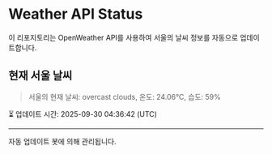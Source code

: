 
# Weather API Status

이 리포지토리는 OpenWeather API를 사용하여 서울의 날씨 정보를 자동으로 업데이트합니다.

## 현재 서울 날씨
> 서울의 현재 날씨: overcast clouds, 온도: 24.06°C, 습도: 59%

⏳ 업데이트 시간: 2025-09-30 04:36:42 (UTC)

---
자동 업데이트 봇에 의해 관리됩니다.
